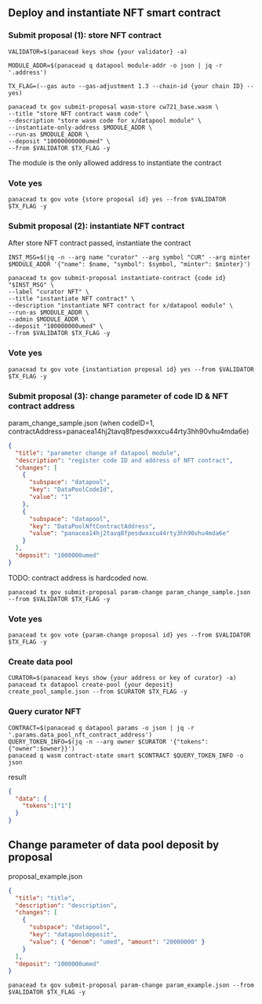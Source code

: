 ## Deploy and instantiate NFT smart contract

### Submit proposal (1): store NFT contract
```shell
VALIDATOR=$(panacead keys show {your validator} -a)

MODULE_ADDR=$(panacead q datapool module-addr -o json | jq -r '.address')

TX_FLAG=(--gas auto --gas-adjustment 1.3 --chain-id {your chain ID} --yes)

panacead tx gov submit-proposal wasm-store cw721_base.wasm \
--title "store NFT contract wasm code" \
--description "store wasm code for x/datapool module" \
--instantiate-only-address $MODULE_ADDR \
--run-as $MODULE_ADDR \
--deposit "10000000000umed" \
--from $VALIDATOR $TX_FLAG -y
```

The module is the only allowed address to instantiate the contract

### Vote yes
```shell
panacead tx gov vote {store proposal id} yes --from $VALIDATOR $TX_FLAG -y
```

### Submit proposal (2): instantiate NFT contract

After store NFT contract passed, instantiate the contract

```shell
INST_MSG=$(jq -n --arg name "curator" --arg symbol "CUR" --arg minter $MODULE_ADDR '{"name": $name, "symbol": $symbol, "minter": $minter}')

panacead tx gov submit-proposal instantiate-contract {code id} "$INST_MSG" \
--label "curator NFT" \
--title "instantiate NFT contract" \
--description "instantiate NFT contract for x/datapool module" \
--run-as $MODULE_ADDR \
--admin $MODULE_ADDR \
--deposit "100000000umed" \
--from $VALIDATOR $TX_FLAG -y
```

### Vote yes
```shell
panacead tx gov vote {instantiation proposal id} yes --from $VALIDATOR $TX_FLAG -y
```

### Submit proposal (3): change parameter of code ID & NFT contract address

param_change_sample.json (when codeID=1, contractAddress=panacea14hj2tavq8fpesdwxxcu44rty3hh90vhu4mda6e)
```json
{
  "title": "parameter change of datapool module",
  "description": "register code ID and address of NFT contract",
  "changes": [
    {
      "subspace": "datapool",
      "key": "DataPoolCodeId",
      "value": "1"
    },
    {
      "subspace": "datapool",
      "key": "DataPoolNftContractAddress",
      "value": "panacea14hj2tavq8fpesdwxxcu44rty3hh90vhu4mda6e"
    }
  ],
  "deposit": "1000000umed"
}
```

TODO: contract address is hardcoded now.

```shell
panacead tx gov submit-proposal param-change param_change_sample.json --from $VALIDATOR $TX_FLAG -y
```

### Vote yes
```shell
panacead tx gov vote {param-change proposal id} yes --from $VALIDATOR $TX_FLAG -y
```

### Create data pool

```shell
CURATOR=$(panacead keys show {your address or key of curator} -a)
panacead tx datapool create-pool {your deposit} create_pool_sample.json --from $CURATOR $TX_FLAG -y
```

### Query curator NFT
```shell
CONTRACT=$(panacead q datapool params -o json | jq -r '.params.data_pool_nft_contract_address')
QUERY_TOKEN_INFO=$(jq -n --arg owner $CURATOR '{"tokens":{"owner":$owner}}')
panacead q wasm contract-state smart $CONTRACT $QUERY_TOKEN_INFO -o json
```
result
```json
{
  "data": {
    "tokens":["1"]
  }
}
```

## Change parameter of data pool deposit by proposal

proposal_example.json
```json
{
  "title": "title",
  "description": "description",
  "changes": [
    {
      "subspace": "datapool",
      "key": "datapooldeposit",
      "value": { "denom": "umed", "amount": "20000000" }
    }
  ],
  "deposit": "1000000umed"
}
```

```shell
panacead tx gov submit-proposal param-change param_example.json --from $VALIDATOR $TX_FLAG -y
```